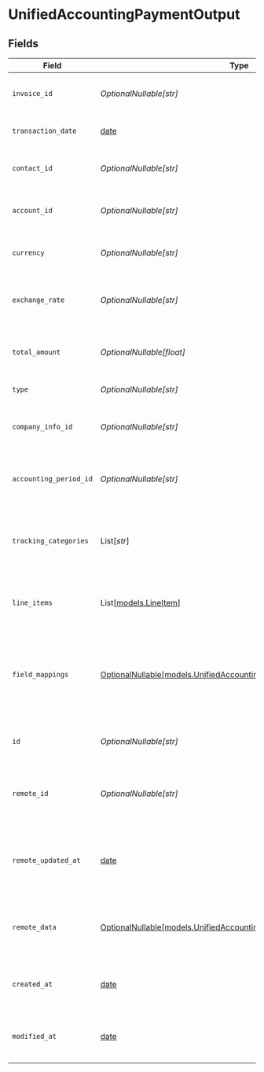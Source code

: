 # UnifiedAccountingPaymentOutput


## Fields

| Field                                                                                                                            | Type                                                                                                                             | Required                                                                                                                         | Description                                                                                                                      | Example                                                                                                                          |
| -------------------------------------------------------------------------------------------------------------------------------- | -------------------------------------------------------------------------------------------------------------------------------- | -------------------------------------------------------------------------------------------------------------------------------- | -------------------------------------------------------------------------------------------------------------------------------- | -------------------------------------------------------------------------------------------------------------------------------- |
| `invoice_id`                                                                                                                     | *OptionalNullable[str]*                                                                                                          | :heavy_minus_sign:                                                                                                               | The UUID of the associated invoice                                                                                               | 801f9ede-c698-4e66-a7fc-48d19eebaa4f                                                                                             |
| `transaction_date`                                                                                                               | [date](https://docs.python.org/3/library/datetime.html#date-objects)                                                             | :heavy_minus_sign:                                                                                                               | The date of the transaction                                                                                                      | 2024-06-15T12:00:00Z                                                                                                             |
| `contact_id`                                                                                                                     | *OptionalNullable[str]*                                                                                                          | :heavy_minus_sign:                                                                                                               | The UUID of the associated contact                                                                                               | 801f9ede-c698-4e66-a7fc-48d19eebaa4f                                                                                             |
| `account_id`                                                                                                                     | *OptionalNullable[str]*                                                                                                          | :heavy_minus_sign:                                                                                                               | The UUID of the associated account                                                                                               | 801f9ede-c698-4e66-a7fc-48d19eebaa4f                                                                                             |
| `currency`                                                                                                                       | *OptionalNullable[str]*                                                                                                          | :heavy_minus_sign:                                                                                                               | The currency of the payment                                                                                                      | USD                                                                                                                              |
| `exchange_rate`                                                                                                                  | *OptionalNullable[str]*                                                                                                          | :heavy_minus_sign:                                                                                                               | The exchange rate applied to the payment                                                                                         | 1.2                                                                                                                              |
| `total_amount`                                                                                                                   | *OptionalNullable[float]*                                                                                                        | :heavy_minus_sign:                                                                                                               | The total amount of the payment in cents                                                                                         | 10000                                                                                                                            |
| `type`                                                                                                                           | *OptionalNullable[str]*                                                                                                          | :heavy_minus_sign:                                                                                                               | The type of payment                                                                                                              | Credit Card                                                                                                                      |
| `company_info_id`                                                                                                                | *OptionalNullable[str]*                                                                                                          | :heavy_minus_sign:                                                                                                               | The UUID of the associated company info                                                                                          | 801f9ede-c698-4e66-a7fc-48d19eebaa4f                                                                                             |
| `accounting_period_id`                                                                                                           | *OptionalNullable[str]*                                                                                                          | :heavy_minus_sign:                                                                                                               | The UUID of the associated accounting period                                                                                     | 801f9ede-c698-4e66-a7fc-48d19eebaa4f                                                                                             |
| `tracking_categories`                                                                                                            | List[*str*]                                                                                                                      | :heavy_minus_sign:                                                                                                               | The UUIDs of the tracking categories associated with the payment                                                                 | [<br/>"801f9ede-c698-4e66-a7fc-48d19eebaa4f"<br/>]                                                                               |
| `line_items`                                                                                                                     | List[[models.LineItem](../models/lineitem.md)]                                                                                   | :heavy_minus_sign:                                                                                                               | The line items associated with this payment                                                                                      |                                                                                                                                  |
| `field_mappings`                                                                                                                 | [OptionalNullable[models.UnifiedAccountingPaymentOutputFieldMappings]](../models/unifiedaccountingpaymentoutputfieldmappings.md) | :heavy_minus_sign:                                                                                                               | The custom field mappings of the object between the remote 3rd party & Panora                                                    | {<br/>"custom_field_1": "value1",<br/>"custom_field_2": "value2"<br/>}                                                           |
| `id`                                                                                                                             | *OptionalNullable[str]*                                                                                                          | :heavy_minus_sign:                                                                                                               | The UUID of the payment record                                                                                                   | 801f9ede-c698-4e66-a7fc-48d19eebaa4f                                                                                             |
| `remote_id`                                                                                                                      | *OptionalNullable[str]*                                                                                                          | :heavy_minus_sign:                                                                                                               | The remote ID of the payment in the context of the 3rd Party                                                                     | payment_1234                                                                                                                     |
| `remote_updated_at`                                                                                                              | [date](https://docs.python.org/3/library/datetime.html#date-objects)                                                             | :heavy_minus_sign:                                                                                                               | The date when the payment was last updated in the remote system                                                                  | 2024-06-15T12:00:00Z                                                                                                             |
| `remote_data`                                                                                                                    | [OptionalNullable[models.UnifiedAccountingPaymentOutputRemoteData]](../models/unifiedaccountingpaymentoutputremotedata.md)       | :heavy_minus_sign:                                                                                                               | The remote data of the payment in the context of the 3rd Party                                                                   | {<br/>"raw_data": {<br/>"additional_field": "some value"<br/>}<br/>}                                                             |
| `created_at`                                                                                                                     | [date](https://docs.python.org/3/library/datetime.html#date-objects)                                                             | :heavy_minus_sign:                                                                                                               | The created date of the payment record                                                                                           | 2024-06-15T12:00:00Z                                                                                                             |
| `modified_at`                                                                                                                    | [date](https://docs.python.org/3/library/datetime.html#date-objects)                                                             | :heavy_minus_sign:                                                                                                               | The last modified date of the payment record                                                                                     | 2024-06-15T12:00:00Z                                                                                                             |